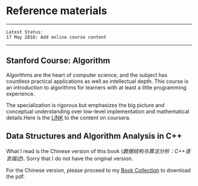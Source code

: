 Reference materials
==========
***
    Latest Status:
    17 May 2018: Add online course content
***
Stanford Course: Algorithm
----------
Algorithms are the heart of computer science, and the subject has countless practical applications as well as intellectual depth. This course is an introduction to algorithms for learners with at least a little programming experience.

The specialization is rigorous but emphasizes the big picture and conceptual understanding over low-level implementation and mathematical details.Here is the [LINK](https://www.coursera.org/specializations/algorithms) to the content on coursera.

Data Structures and Algorithm Analysis in C++
----------
What I read is the Chinese version of this book (*数据结构与算法分析：C++语言描述*). Sorry that I do not have the original version. 

For the Chinese version, please proceed to my [Book Collection](https://github.com/peterljq/Data-Structure-C-Language-Exercises/tree/master/Related%20Book%20Collection) to download the pdf.
